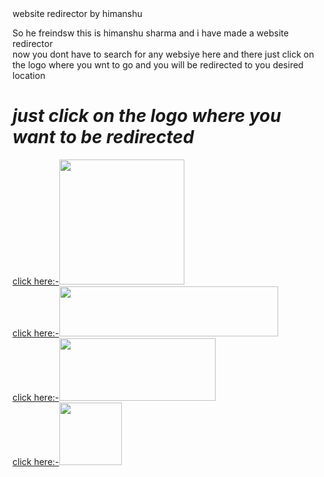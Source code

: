 <html>
<head>
website redirector by himanshu
</head>
<body>
<p>
So he freindsw this is himanshu sharma and i have made a website redirector 
<br> now you dont have to search for any websiye here and there just click on the logo where you wnt to go and you will be redirected to you desired location
<p/>
<h1>
<strong>
<em>
just click on the logo where you want to be redirected
</em>
</strong>
</h1>
<p>
<a href="https://nptel.ac.in/">
click here:-<img src="https://nptel.ac.in/assets/nptel_assets/images/nptel-logo.png" width ="200" heigth="200">
</a><br>
  
  
  
<a href="https://www.rgpv.ac.in/">
click here:-<img src="https://www.rgpv.ac.in/images/logo.png" width ="350" height="80">
</a><br>



<a href="https://lnct.ac.in/">
click here:-<img src="https://lnct.ac.in/wp-content/uploads/2018/11/lnct-g-logo.png" width="250" height="100">
</a><br>
<a href="http://apsurewa.ac.in/">
  click here:-<img src="http://apsurewa.ac.in/assets/images/logo.png" width="100" height="100">
  </a>
</p>
</body>
</html>
